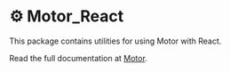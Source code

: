 # ⚙ Motor_React

This package contains utilities for using Motor with React.

Read the full documentation at [Motor](https://github.com/sidiousvic/motor_react).
